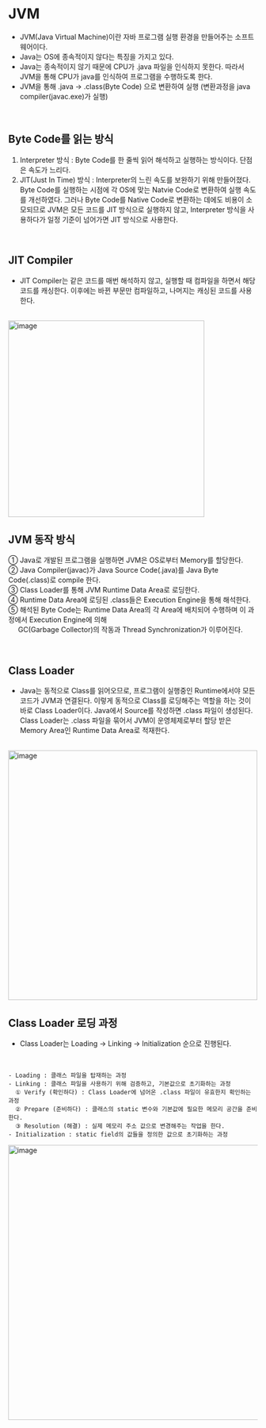 # JVM

- JVM(Java Virtual Machine)이란 자바 프로그램 실행 환경을 만들어주는 소프트웨어이다. 
- Java는 OS에 종속적이지 않다는 특징을 가지고 있다. 
- Java는 종속적이지 않기 때문에 CPU가 .java 파일을 인식하지 못한다. 따라서 JVM을 통해 CPU가 java를 인식하여 프로그램을 수행하도록 한다. 
- JVM을 통해 .java → .class(Byte Code) 으로 변환하여 실행 (변환과정을 java compiler(javac.exe)가 실행) 
<br>

## Byte Code를 읽는 방식
  1. Interpreter 방식 : Byte Code를 한 줄씩 읽어 해석하고 실행하는 방식이다. 단점은 속도가 느리다.
  2. JIT(Just In Time) 방식 : Interpreter의 느린 속도를 보완하기 위해 만들어졌다. Byte Code를 실행하는 시점에 각 OS에 맞는 Natvie Code로 변환하여 실행 속도를 
                         개선하였다. 그러나 Byte Code를 Native Code로 변환하는 데에도 비용이 소모되므로 JVM은 모든 코드를 JIT 방식으로 실행하지 않고, Interpreter 방식을
                         사용하다가 일정 기준이 넘어가면 JIT 방식으로 사용한다. 
<br>

## JIT Compiler
   - JIT Compiler는 같은 코드를 매번 해석하지 않고, 실행할 때 컴파일을 하면서 해당코드를 캐싱한다. 이후에는 바뀐 부문만 컴파일하고, 나머지는 캐싱된 코드를 사용한다. <br>
   <br>
   <img width="396" alt="image" src="https://user-images.githubusercontent.com/108206105/221838966-ef6016dd-19ca-476d-bd79-033031106319.png">
<br>


## JVM 동작 방식
  ① Java로 개발된 프로그램을 실행하면 JVM은 OS로부터 Memory를 할당한다. <br>
  ② Java Compiler(javac)가 Java Source Code(.java)를 Java Byte Code(.class)로 compile 한다. <br>
  ③ Class Loader를 통해 JVM Runtime Data Area로 로딩한다. <br>
  ④ Runtime Data Area에 로딩된 .class들은 Execution Engine을 통해 해석한다. <br>
  ⑤ 해석된 Byte Code는 Runtime Data Area의 각 Area에 배치되어 수행하며 이 과정에서 Execution Engine에 의해 <br>
    &nbsp;&nbsp;&nbsp;&nbsp;&nbsp;GC(Garbage Collector)의 작동과 Thread Synchronization가 이루어진다. <br>
    
<br>

## Class Loader
  - Java는 동적으로 Class를 읽어오므로, 프로그램이 실행중인 Runtime에서야 모든 코드가 JVM과 연결된다. 이렇게 동적으로 Class를 로딩해주는 역할을 하는 것이 바로 Class Loader이다. Java에서 Source를 작성하면 .class 파일이 생성된다. Class Loader는 .class 파일을 묶어서 JVM이 운영체제로부터 할당 받은 Memory Area인 Runtime Data Area로 적재한다. <br>
  <br>
  <img width="503" alt="image" src="https://user-images.githubusercontent.com/108206105/221810782-54c3c18f-8e0c-40f4-a668-a97dccfaeaf3.png">
<br>

## Class Loader 로딩 과정
  - Class Loader는 Loading → Linking → Initialization 순으로 진행된다. <br>
  <br>
  
    - Loading : 클래스 파일을 탑재하는 과정 
    - Linking : 클래스 파일을 사용하기 위해 검증하고, 기본값으로 초기화하는 과정 
      ① Verify (확인하다) : Class Loader에 넘어온 .class 파일이 유효한지 확인하는 과정 
      ② Prepare (준비하다) : 클래스의 static 변수와 기본값에 필요한 메모리 공간을 준비한다. 
      ③ Resolution (해결) : 실제 메모리 주소 값으로 변경해주는 작업을 한다. 
    - Initialization : static field의 값들을 정의한 값으로 초기화하는 과정 
  
  <img width="554" alt="image" src="https://user-images.githubusercontent.com/108206105/221812761-a6ed01f8-add7-476a-94e1-630359cad6d3.png">

  

